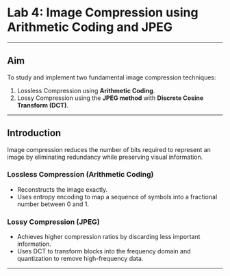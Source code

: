 # Lab 4: Image Compression using Arithmetic Coding and JPEG  

---

## Aim
To study and implement two fundamental image compression techniques:  

1. Lossless Compression using **Arithmetic Coding**.  
2. Lossy Compression using the **JPEG method** with **Discrete Cosine Transform (DCT)**.  

---

## Introduction
Image compression reduces the number of bits required to represent an image by eliminating redundancy while preserving visual information.  

### Lossless Compression (Arithmetic Coding)
- Reconstructs the image exactly.  
- Uses entropy encoding to map a sequence of symbols into a fractional number between 0 and 1.  

### Lossy Compression (JPEG)
- Achieves higher compression ratios by discarding less important information.  
- Uses DCT to transform blocks into the frequency domain and quantization to remove high-frequency data.  

---


